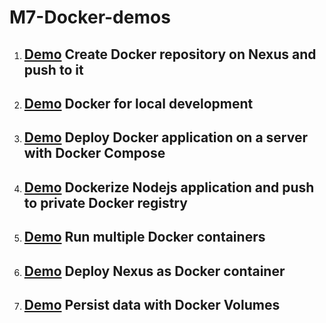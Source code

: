 # M7-Docker-demos

1. ## [Demo](https://github.com/jadedjelly/M7-docker-demos/tree/Dock-repo-nexus-push) Create Docker repository on Nexus and push to it
2. ## [Demo](https://github.com/jadedjelly/M7-docker-demos/tree/create-local-dev) Docker for local development 
3. ## [Demo](https://github.com/jadedjelly/M7-docker-demos/tree/deploy-w-docker-compose) Deploy Docker application on a server with Docker Compose
4. ## [Demo](https://github.com/jadedjelly/M7-docker-demos/tree/dockerize-push-dockerReg) Dockerize Nodejs application and push to private Docker registry
5. ## [Demo](https://github.com/jadedjelly/M7-docker-demos/tree/multiple-docker-containers) Run multiple Docker containers
6. ## [Demo](https://github.com/jadedjelly/M7-docker-demos/tree/nexus-as-container) Deploy Nexus as Docker container  
7. ## [Demo](https://github.com/jadedjelly/M7-docker-demos/tree/persist-data-w-vols) Persist data with Docker Volumes
